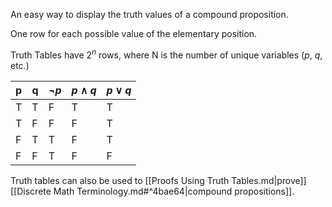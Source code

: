 An easy way to display the truth values of a compound proposition.

One row for each possible value of the elementary position.

Truth Tables have $2^n$ rows, where N is the number of unique variables ($p$, $q$, etc.)

| p   | q   | $\neg p$ | $p\wedge q$ | $p\vee q$ |
| --- | --- | -------- | ----------- | --------- |
| T   | T   | F        | T           | T         |
| T   | F   | F        | F           | T         |
| F   | T   | T        | F           | T         |
| F   | F   | T        | F           | F         |

Truth tables can also be used to [[Proofs Using Truth Tables.md|prove]] [[Discrete Math Terminology.md#^4bae64|compound propositions]].
